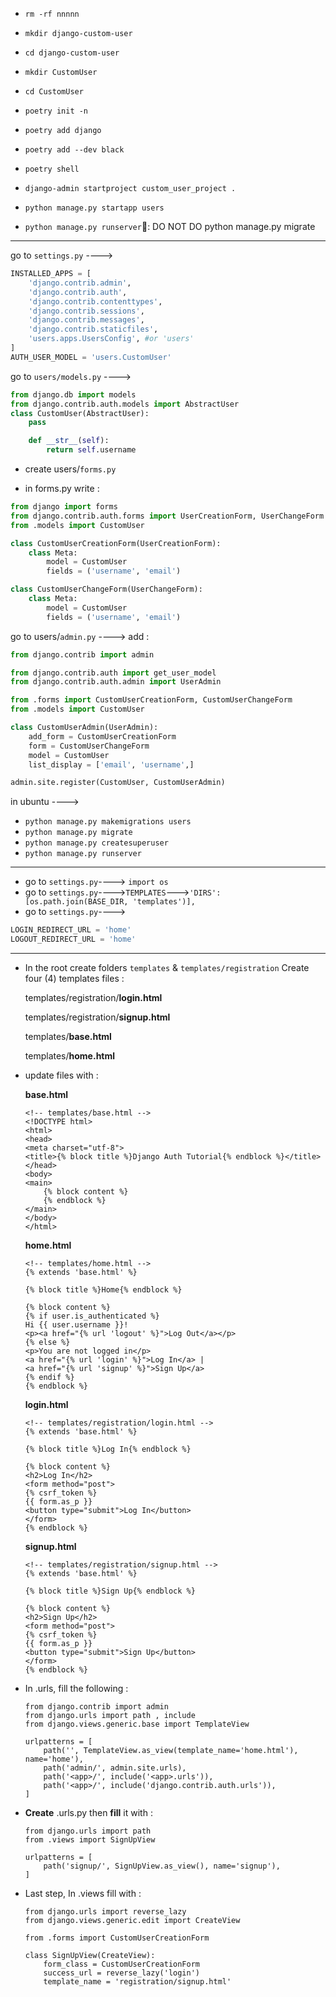 - `rm -rf nnnnn`

- `mkdir django-custom-user`
- `cd django-custom-user`
- `mkdir CustomUser`
- `cd CustomUser`
- `poetry init -n`
- `poetry add django`
- `poetry add --dev black`
- `poetry shell`
- `django-admin startproject custom_user_project .`
- `python manage.py startapp users`
-  `python manage.py runserver`&#x1F534;: DO NOT DO python manage.py migrate
_____________________________________________________________
go to `settings.py` ----> 
```python
INSTALLED_APPS = [
    'django.contrib.admin',
    'django.contrib.auth',
    'django.contrib.contenttypes',
    'django.contrib.sessions',
    'django.contrib.messages',
    'django.contrib.staticfiles',
    'users.apps.UsersConfig', #or 'users'
]
AUTH_USER_MODEL = 'users.CustomUser'

```
go to `users/models.py` ----> 
```python
from django.db import models
from django.contrib.auth.models import AbstractUser
class CustomUser(AbstractUser):
    pass

    def __str__(self):
        return self.username
```

- create users/`forms.py`


- in forms.py write :
```python
from django import forms
from django.contrib.auth.forms import UserCreationForm, UserChangeForm
from .models import CustomUser

class CustomUserCreationForm(UserCreationForm):
    class Meta:
        model = CustomUser
        fields = ('username', 'email')

class CustomUserChangeForm(UserChangeForm):
    class Meta:
        model = CustomUser
        fields = ('username', 'email')
```

go to users/`admin.py` ----> add :
```python
from django.contrib import admin

from django.contrib.auth import get_user_model
from django.contrib.auth.admin import UserAdmin

from .forms import CustomUserCreationForm, CustomUserChangeForm
from .models import CustomUser

class CustomUserAdmin(UserAdmin):
    add_form = CustomUserCreationForm
    form = CustomUserChangeForm
    model = CustomUser
    list_display = ['email', 'username',]

admin.site.register(CustomUser, CustomUserAdmin)


```
in ubuntu ---->
- `python manage.py makemigrations users`
- `python manage.py migrate`
- `python manage.py createsuperuser`
- `python manage.py runserver`
______________________________________________
- go to `settings.py`----> `import os`
- go to `settings.py`---->`TEMPLATES`--->`'DIRS': [os.path.join(BASE_DIR, 'templates')],`
- go to `settings.py`----> 
```python
LOGIN_REDIRECT_URL = 'home'
LOGOUT_REDIRECT_URL = 'home'
```
_________________________________________________
- In the  root create folders `templates` & `templates/registration`
Create four (4) templates files :

    templates/registration/**login.html**

    templates/registration/**signup.html**

    templates/**base.html**

    templates/**home.html**


- update files with : 



    **base.html**

    ```
    <!-- templates/base.html -->
    <!DOCTYPE html>
    <html>
    <head>
    <meta charset="utf-8">
    <title>{% block title %}Django Auth Tutorial{% endblock %}</title>
    </head>
    <body>
    <main>
        {% block content %}
        {% endblock %}
    </main>
    </body>
    </html>
    ```

    **home.html**

    ```
    <!-- templates/home.html -->
    {% extends 'base.html' %}

    {% block title %}Home{% endblock %}

    {% block content %}
    {% if user.is_authenticated %}
    Hi {{ user.username }}!
    <p><a href="{% url 'logout' %}">Log Out</a></p>
    {% else %}
    <p>You are not logged in</p>
    <a href="{% url 'login' %}">Log In</a> |
    <a href="{% url 'signup' %}">Sign Up</a>
    {% endif %}
    {% endblock %}
    ```

    **login.html**

    ```
    <!-- templates/registration/login.html -->
    {% extends 'base.html' %}

    {% block title %}Log In{% endblock %}

    {% block content %}
    <h2>Log In</h2>
    <form method="post">
    {% csrf_token %}
    {{ form.as_p }}
    <button type="submit">Log In</button>
    </form>
    {% endblock %}
    ```

    **signup.html**

    ```
    <!-- templates/registration/signup.html -->
    {% extends 'base.html' %}

    {% block title %}Sign Up{% endblock %}

    {% block content %}
    <h2>Sign Up</h2>
    <form method="post">
    {% csrf_token %}
    {{ form.as_p }}
    <button type="submit">Sign Up</button>
    </form>
    {% endblock %}

    ```

- In <project>.urls, fill the following :

    ```
    from django.contrib import admin
    from django.urls import path , include
    from django.views.generic.base import TemplateView

    urlpatterns = [
        path('', TemplateView.as_view(template_name='home.html'), name='home'),
        path('admin/', admin.site.urls),
        path('<app>/', include('<app>.urls')),
        path('<app>/', include('django.contrib.auth.urls')),
    ]

    ```
- **Create** <app>.urls.py then **fill** it with :

    ```
    from django.urls import path
    from .views import SignUpView

    urlpatterns = [
        path('signup/', SignUpView.as_view(), name='signup'),
    ]
    ```

- Last step, In <app>.views fill with :

    ```
    from django.urls import reverse_lazy
    from django.views.generic.edit import CreateView

    from .forms import CustomUserCreationForm

    class SignUpView(CreateView):
        form_class = CustomUserCreationForm
        success_url = reverse_lazy('login')
        template_name = 'registration/signup.html'
    ```

    


